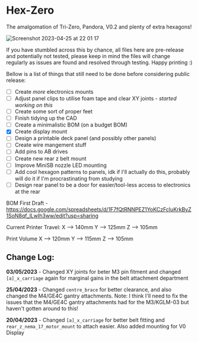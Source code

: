# Hex-Zero
The amalgomation of Tri-Zero, Pandora, V0.2 and plenty of extra hexagons!

![Screenshot 2023-04-25 at 22 01 17](https://user-images.githubusercontent.com/54496326/234402963-704bad2c-57e0-427a-8bdd-e37d252004ff.png)

If you have stumbled across this by chance, all files here are pre-release and potentially not tested, please keep in mind the files will change regularly as issues are found and resolved through testing. Happy printing :)

Bellow is a list of things that still need to be done before considering public release:

- [ ] Create _more_ electronics mounts
- [ ] Adjust panel clips to utilise foam tape and clear XY joints - _started working on this_
- [ ] Create some sort of proper feet
- [ ] Finish tidying up the CAD
- [ ] Create a minimalistic BOM (on a budget BOM)
- [x] Create display mount
- [ ] Design a printable deck panel (and possibly other panels)
- [ ] Create wire mangement stuff
- [ ] Add pins to AB drives
- [ ] Create new rear z belt mount
- [ ] Improve MiniSB nozzle LED mounting
- [ ] Add cool hexagon patterns to panels, idk if I'll actually do this, probably will do it if I'm procrastinating from studying
- [ ] Design rear panel to be a door for easier/tool-less access to electronics at the rear

BOM First Draft - https://docs.google.com/spreadsheets/d/1F7fQtRNNPEZ1YoKCzFcIuKrkByZ1SoN8qf_lLwIh3ww/edit?usp=sharing

Current Printer Travel:
X --> 140mm
Y --> 125mm
Z --> 105mm

Print Volume
X --> 120mm
Y --> 115mm
Z --> 105mm

## Change Log:

**03/05/2023** - Changed XY joints for beter M3 pin fitment and changed `[a]_x_carriage` again for marginal gains in the belt attachment department

**25/04/2023** - Changed `centre_brace` for better clearance, and also changed the M4/GE4C gantry attachments. Note: I think I'll need to fix the issues that the M4/GE4C gantry attachments had for the M3/KGLM-03 but haven't gotten around to this!

**20/04/2023** - Changed `[a]_x_carriage` for better belt fitting and `rear_z_nema_17_motor_mount` to attach easier. Also added mounting for V0 Display
